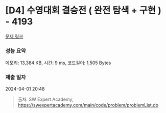 # [D4] 수영대회 결승전 ( 완전 탐색 + 구현 ) - 4193 

[문제 링크](https://swexpertacademy.com/main/code/problem/problemDetail.do?contestProbId=AWKaG6_6AGQDFARV) 

### 성능 요약

메모리: 13,384 KB, 시간: 9 ms, 코드길이: 1,505 Bytes

### 제출 일자

2024-04-01 20:48



> 출처: SW Expert Academy, https://swexpertacademy.com/main/code/problem/problemList.do